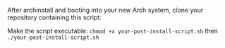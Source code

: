 After archinstall and booting into your new Arch system, clone your repository containing this script:

Make the script executable:
`chmod +x your-post-install-script.sh`
then
`./your-post-install-script.sh`
